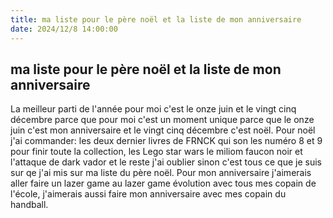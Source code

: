```yaml
---
title: ma liste pour le père noël et la liste de mon anniversaire
date: 2024/12/8 14:00:00
---
```

## ma liste pour le père noël et la liste de mon anniversaire ##
La meilleur parti de l'année pour moi c'est le onze juin et le vingt cinq décembre parce que pour moi c'est un moment unique parce que le onze juin c'est mon anniversaire et le vingt cinq décembre c'est noël. Pour noël j'ai commander: les deux dernier livres de FRNCK qui son les numéro 8 et 9 pour finir toute la collection, les Lego star wars le miliom faucon noir et l'attaque de dark vador et le reste j'ai oublier sinon c'est tous ce que je suis sur qe j'ai mis sur ma liste du père noël. Pour mon anniversaire j'aimerais  aller faire un lazer game au lazer game évolution avec tous mes copain de l'école, j'aimerais aussi faire mon anniversaire avec mes copain du handball.





